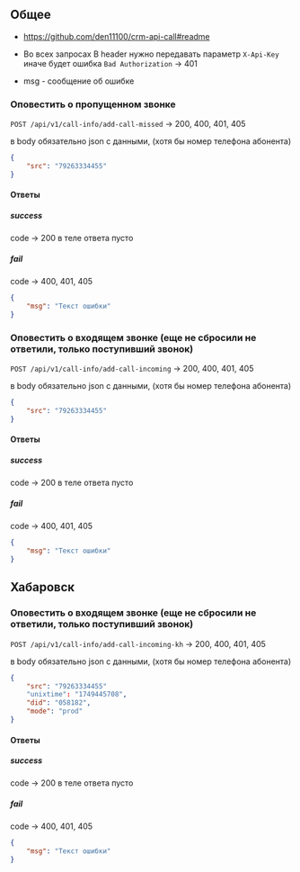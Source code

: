 ## Общее
* https://github.com/den11100/crm-api-call#readme
* Во всех запросах В header нужно передавать параметр `X-Api-Key` иначе будет ошибка `Bad Authorization` → 401

* msg - сообщение об ошибке


### Оповестить о пропущенном звонке
`POST /api/v1/call-info/add-call-missed` → 200, 400, 401, 405

в body обязательно json с данными, (хотя бы номер телефона абонента)
```json
{
    "src": "79263334455"  
}
```

#### Ответы
##### success
code → 200
в теле ответа пусто


##### fail
code → 400, 401, 405
```json
{
    "msg": "Текст ошибки"   
}
```

### Оповестить о входящем звонке (еще не сбросили не ответили, только поступивший звонок)
`POST /api/v1/call-info/add-call-incoming` → 200, 400, 401, 405

в body обязательно json с данными, (хотя бы номер телефона абонента)
```json
{
    "src": "79263334455" 
}
```

#### Ответы
##### success
code → 200
в теле ответа пусто


##### fail
code → 400, 401, 405
```json
{
    "msg": "Текст ошибки"
}
```

## Хабаровск
### Оповестить о входящем звонке (еще не сбросили не ответили, только поступивший звонок)
`POST /api/v1/call-info/add-call-incoming-kh` → 200, 400, 401, 405

в body обязательно json с данными, (хотя бы номер телефона абонента)
```json
{
    "src": "79263334455" 
    "unixtime": "1749445708",
    "did": "058182",
    "mode": "prod"
}
```

#### Ответы
##### success
code → 200
в теле ответа пусто


##### fail
code → 400, 401, 405
```json
{
    "msg": "Текст ошибки"
}
```
